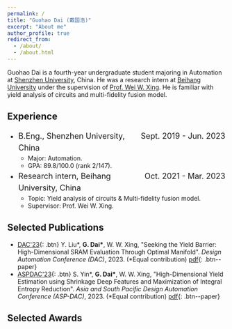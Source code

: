 ```yaml
---
permalink: /
title: "Guohao Dai (戴国浩)"
excerpt: "About me"
author_profile: true
redirect_from: 
  - /about/
  - /about.html
---
```


Guohao Dai is a fourth-year undergraduate student majoring in Automation at [Shenzhen University](https://en.szu.edu.cn/), China. He was a research intern at [Beihang University](https://ev.buaa.edu.cn/)  under the supervision of [Prof. Wei W. Xing](https://wayxing.github.io/). He is familiar with yield analysis of circuits and multi-fidelity fusion model.



## Experience

- <div style="font-size:18px; line-height:1.5; margin:0; padding:0.1em;"><span style="float:right">Sept. 2019 - Jun. 2023</span>B.Eng., Shenzhen University, China</div>

  - Major: Automation.
  - GPA: 89.8/100.0 (rank 2/147).

- <div style="font-size:18px; line-height:1.5; margin:0; padding:0.1em;"><span style="float:right">Oct. 2021 - Mar. 2023</span>Research intern, Beihang University, China</div>

  - Topic: Yield analysis of circuits & Multi-fidelity fusion model.
  - Supervisor: Prof. Wei W. Xing.



## Selected Publications

* [DAC'23](https://ispd.cc/ispd2023/){: .btn} Y. Liu*, **G. Dai\***, W. W. Xing, "Seeking the Yield Barrier: High-Dimensional SRAM Evaluation Through Optimal Manifold". *Design Automation Conference (DAC)*, 2023. (*Equal contribution) [pdf](https://zhiyaoxie.github.io/files/ISPD23_OPM.pdf){: .btn--paper} 
* [ASPDAC'23](https://ispd.cc/ispd2023/){: .btn} S. Yin*, **G. Dai\***, W. W. Xing, "High-Dimensional Yield Estimation using Shrinkage Deep Features and Maximization of Integral Entropy Reduction". *Asia and South Pacific Design Automation Conference (ASP-DAC)*, 2023.  (*Equal contribution) [pdf](https://zhiyaoxie.github.io/files/ISPD23_OPM.pdf){: .btn--paper}



## Selected Awards

